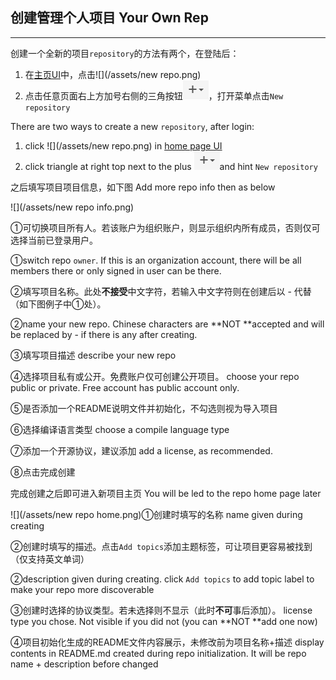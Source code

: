 ## 创建管理个人项目 Your Own Rep

---

创建一个全新的项目`repository`的方法有两个，在登陆后：

1. 在[主页UI](/chapter1.md)中，点击![](/assets/new repo.png)
2. 点击任意页面右上方加号右侧的三角按钮![](/assets/plus.png)，打开菜单点击`New repository`

There are two ways to create a new `repository`, after login:

1. click ![](/assets/new repo.png) in [home page UI](/chapter1.md)
2. click triangle at right top next to the plus ![](/assets/plus.png)and hint `New repository`

之后填写项目项目信息，如下图   Add more repo info then as below

![](/assets/new repo info.png)

①可切换项目所有人。若该账户为组织账户，则显示组织内所有成员，否则仅可选择当前已登录用户。

①switch repo `owner`. If this is an organization account, there will be all members there or only signed in user can be there.

②填写项目名称。此处**不接受**中文字符，若输入中文字符则在创建后以 - 代替（如下图例子中①处）。

②name your new repo. Chinese characters are **NOT **accepted and will be replaced by - if there is any after creating.

③填写项目描述   describe your new repo

④选择项目私有或公开。免费账户仅可创建公开项目。   choose your repo public or private. Free account has public account only.

⑤是否添加一个README说明文件并初始化，不勾选则视为导入项目

⑥选择编译语言类型   choose a compile language type

⑦添加一个开源协议，建议添加   add a license, as recommended.

⑧点击完成创建

完成创建之后即可进入新项目主页   You will be led to the repo home page later

![](/assets/new repo home.png)①创建时填写的名称  name given during creating

②创建时填写的描述。点击`Add topics`添加主题标签，可让项目更容易被找到（仅支持英文单词）  

②description given during creating. click `Add topics` to add topic label to make your repo more discoverable

③创建时选择的协议类型。若未选择则不显示（此时**不可**事后添加）。   license type you chose. Not visible if you did not \(you can **NOT **add one now\)

④项目初始化生成的README文件内容展示，未修改前为项目名称+描述   display contents in README.md created during repo initialization. It will be repo name + description before changed

